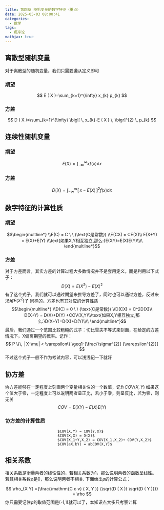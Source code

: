 ```yaml
---
title: 第四章 随机变量的数字特征（重点）
date: 2025-05-03 08:00:41
categories:
  - 数学
tags:
  - 概率论
mathjax: true
---
```


## 离散型随机变量
对于离散型的随机变量，我们只需要遵从定义即可
### 期望
$$
E ( X )=\sum_{k=1}^{\infty} x_{k} p_{k}
$$
### 方差

$$
D ( X )=\sum_{k=1}^{\infty} \bigl[ \, x_{k}-E ( X ) \, \bigr]^{2} \, p_{k} 
$$
## 连续性随机变量
### 期望

$$
E ( X )=\int_{-\infty}^{\infty} x f ( x ) \mathrm{d} x 
$$
### 方差

$$
D ( X )=\int_{-\infty}^{\infty} \bigl[ \, x-E ( X ) \, \bigr]^{2} f ( x ) \mathrm{d} x 
$$

## 数字特征的计算性质
### 期望
$$\begin{multline*}  
		\\E(C) = C \ \ (\text{C是常数}) \\E(CX) = CE(X)\\ E(X+Y) = E(X)+E(Y) \\\text{如果X,Y相互独立,那么:}E(XY)=E(X)E(Y)\\\\
\end{multline*}$$
### 方差
对于方差而言，其实方差的计算过程大多数情况并不是套用定义，而是利用以下式子：$$D(X) = E(X^2)-E(X)^2$$
有了这个式子，我们就可以通过期望来推导方差了，同时也可以通过方差，反过来求解$E(X^2)$了
同样的，方差也有其对应的计算性质
$$\begin{multline*}  
		\\D(C) = 0 \ \ (\text{C是常数}) \\D(CX) = C^2D(X)\\ D(X+Y) = D(X)+D(Y) +COV(X,Y)\\\text{如果X,Y相互独立,那么:}D(X+Y)=D(X)+D(Y)\\\\
\end{multline*}$$
最后，我们通过一个范围比较粗糙的式子：切比雪夫不等式来刻画，在给定的方差情况下，X偏离期望的概率。记作：
$$
P \{\, | X-\mu| < \varepsilon\} \geq1-{\frac{\sigma^{2}} {\varepsilon^{2}}} 
$$
 不过这个式子一般不作为考试内容，可以浅浅记一下就好

## 协方差
协方差能够在一定程度上刻画两个变量相关性的一个数值，记作$COV(X,Y)$
如果这个值大于零，一定程度上可以说明两者呈正比，若小于零，则呈反比，若为零，则无关
$$COV = E(XY)-E(X)E(Y)$$
### 协方差的计算性质
	                        $COV(X,Y) = COV(Y,X)$
							$COV(X,X) = D(X)$
							$COV(X_1+Y,X_2) = COV(X_1,X_2)+ COV(Y,X_2)$
							$COV(aX,bY) = abCOV(X,Y)$
## 相关系数
相关系数是衡量两者的线性性的，若相关系数为1，那么说明两者的函数呈线性。若其相关系数$\rho$是0，那么说明两者不相关.
下面给出$\rho$的计算公式：

$$
\rho_{X Y} ={\frac{\mathrm{C o v} ( X, Y )} {\sqrt{D ( X )}  \sqrt{D ( Y )}}} = \rho 
$$
你只需要记住ρ的取值范围是(-1,1)就可以了，本知识点大多只考察计算